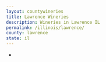 ```yaml
---
layout: countywineries
title: Lawrence Wineries
description: Wineries in Lawrence IL
permalink: /illinois/lawrence/
county: lawrence
state: il
---
```

-
